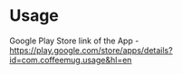 # Usage


Google Play Store link of the App - https://play.google.com/store/apps/details?id=com.coffeemug.usage&hl=en
